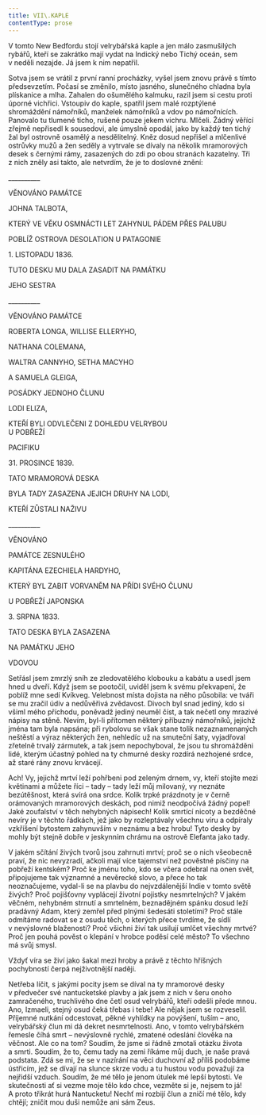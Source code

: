 ```yaml
---
title: VII\.KAPLE
contentType: prose
---
```


  

V tomto New Bedfordu stojí velrybářská kaple a jen málo zasmušilých rybářů, kteří se zakrátko mají vydat na Indický nebo Tichý oceán, sem v neděli nezajde. Já jsem k nim nepatřil.

Sotva jsem se vrátil z první ranní procházky, vyšel jsem znovu právě s tímto předsevzetím. Počasí se změnilo, místo jasného, slunečného chladna byla plískanice a mlha. Zahalen do ošumělého kalmuku, razil jsem si cestu proti úporné vichřici. Vstoupiv do kaple, spatřil jsem malé rozptýlené shromáždění námořníků, manželek námořníků a vdov po námořnících. Panovalo tu tlumené ticho, rušené pouze jekem vichru. Mlčeli. Žádný věřící zřejmě nepřisedl k sousedovi, ale úmyslně opodál, jako by každý ten tichý žal byl ostrovně osamělý a nesdělitelný. Kněz dosud nepřišel a mlčenlivé ostrůvky mužů a žen seděly a vytrvale se dívaly na několik mramorových desek s černými rámy, zasazených do zdi po obou stranách kazatelny. Tři z nich zněly asi takto, ale netvrdím, že je to doslovné znění:

\_\_\_\_\_\_\_\_\_\_

VĚNOVÁNO PAMÁTCE

JOHNA TALBOTA,

KTERÝ VE VĚKU OSMNÁCTI LET ZAHYNUL PÁDEM PŘES PALUBU

POBLÍŽ OSTROVA DESOLATION U PATAGONIE

1\. LISTOPADU 1836.

TUTO DESKU MU DALA ZASADIT NA PAMÁTKU

JEHO SESTRA

\_\_\_\_\_\_\_\_\_\_

VĚNOVÁNO PAMÁTCE

ROBERTA LONGA, WILLISE ELLERYHO,

NATHANA COLEMANA,

WALTRA CANNYHO, SETHA MACYHO

A SAMUELA GLEIGA,

POSÁDKY JEDNOHO ČLUNU

LODI ELIZA,

KTEŘÍ BYLI ODVLEČENI Z DOHLEDU VELRYBOU  
U POBŘEŽÍ

PACIFIKU

31\. PROSINCE 1839.

TATO MRAMOROVÁ DESKA

BYLA TADY ZASAZENA JEJICH DRUHY NA LODI,

KTEŘÍ ZŮSTALI NAŽIVU

\_\_\_\_\_\_\_\_\_\_

VĚNOVÁNO

PAMÁTCE ZESNULÉHO

KAPITÁNA EZECHIELA HARDYHO,

KTERÝ BYL ZABIT VORVANĚM NA PŘÍDI SVÉHO ČLUNU

U POBŘEŽÍ JAPONSKA

3\. SRPNA 1833.

TATO DESKA BYLA ZASAZENA

NA PAMÁTKU JEHO

VDOVOU

Setřásl jsem zmrzlý sníh ze zledovatělého klobouku a kabátu a usedl jsem hned u dveří. Když jsem se pootočil, uviděl jsem k svému překvapení, že poblíž mne sedí Kvíkveg. Velebnost místa dojista na něho působila: ve tváři se mu zračil údiv a nedůvěřivá zvědavost. Divoch byl snad jediný, kdo si všiml mého příchodu, poněvadž jediný neuměl číst, a tak nečetl ony mrazivé nápisy na stěně. Nevím, byl-li přítomen některý příbuzný námořníků, jejichž jména tam byla napsána; při rybolovu se však stane tolik nezaznamenaných neštěstí a výraz některých žen, nehledíc už na smuteční šaty, vyjadřoval zřetelně trvalý zármutek, a tak jsem nepochyboval, že jsou tu shromážděni lidé, kterým účastný pohled na ty chmurné desky rozdírá nezhojené srdce, až staré rány znovu krvácejí.

Ach! Vy, jejichž mrtví leží pohřbeni pod zeleným drnem, vy, kteří stojíte mezi květinami a můžete říci – tady – tady leží můj milovaný, vy neznáte bezútěšnost, která svírá ona srdce. Kolik trpké prázdnoty je v černě orámovaných mramorových deskách, pod nimiž neodpočívá žádný popel! Jaké zoufalství v těch nehybných nápisech! Kolik smrtící nicoty a bezděčné nevíry je v těchto řádkách, jež jako by rozleptávaly všechnu víru a odpíraly vzkříšení bytostem zahynuvším v neznámu a bez hrobu! Tyto desky by mohly být stejně dobře v jeskynním chrámu na ostrově Elefanta jako tady.

V jakém sčítání živých tvorů jsou zahrnuti mrtví; proč se o nich všeobecně praví, že nic nevyzradí, ačkoli mají více tajemství než pověstné písčiny na pobřeží kentském? Proč ke jménu toho, kdo se včera odebral na onen svět, připojujeme tak významné a nevěrecké slovo, a přece ho tak neoznačujeme, vydal-li se na plavbu do nejvzdálenější Indie v tomto světě živých? Proč pojišťovny vyplácejí životní pojistky nesmrtelných? V jakém věčném, nehybném strnutí a smrtelném, beznadějném spánku dosud leží pradávný Adam, který zemřel před plnými šedesáti stoletími? Proč stále odmítáme radovat se z osudu těch, o kterých přece tvrdíme, že sídlí v nevýslovné blaženosti? Proč všichni živí tak usilují umlčet všechny mrtvé? Proč jen pouhá pověst o klepání v hrobce poděsí celé město? To všechno má svůj smysl.

Vždyť víra se živí jako šakal mezi hroby a právě z těchto hříšných pochybností čerpá nejživotnější naději.

Netřeba líčit, s jakými pocity jsem se díval na ty mramorové desky v předvečer své nantucketské plavby a jak jsem z nich v šeru onoho zamračeného, truchlivého dne četl osud velrybářů, kteří odešli přede mnou. Ano, Izmaeli, stejný osud čeká třebas i tebe! Ale nějak jsem se rozveselil. Příjemné nutkání odcestovat, pěkné vyhlídky na povýšení, tuším – ano, velrybářský člun mi dá dekret nesmrtelnosti. Ano, v tomto velrybářském řemesle číhá smrt – nevýslovně rychlé, zmatené odeslání člověka na věčnost. Ale co na tom? Soudím, že jsme si řádně zmotali otázku života a smrti. Soudím, že to, čemu tady na zemi říkáme můj duch, je naše pravá podstata. Zdá se mi, že se v nazírání na věci duchovní až příliš podobáme ústřicím, jež se dívají na slunce skrze vodu a tu hustou vodu považují za nejřidší vzduch. Soudím, že mé tělo je jenom útulek mé lepší bytosti. Ve skutečnosti ať si vezme moje tělo kdo chce, vezměte si je, nejsem to já! A proto třikrát hurá Nantucketu! Nechť mi rozbijí člun a zničí mé tělo, kdy chtějí; zničit mou duši nemůže ani sám Zeus.
